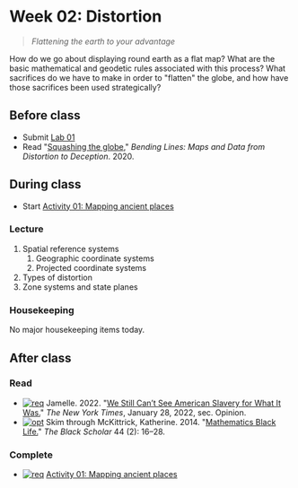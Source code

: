 # Week 02: Distortion

>*Flattening the earth to your advantage*

How do we go about displaying round earth as a flat map? What are the basic mathematical and geodetic rules associated with this process? What sacrifices do we have to make in order to "flatten" the globe, and how have those sacrifices been used strategically?

## Before class

* Submit [Lab 01](../01_intro/lab/basics-india.md)
* Read "[Squashing the globe](https://www.leventhalmap.org/digital-exhibitions/bending-lines/how-to-bend/projections/)," *Bending Lines: Maps and Data from Distortion to Deception*. 2020.

## During class

* Start [Activity 01: Mapping ancient places](./activity/mapping-ancient-places.md)

### Lecture

1. Spatial reference systems
   1. Geographic coordinate systems
   2. Projected coordinate systems
2. Types of distortion
3. Zone systems and state planes

### Housekeeping

No major housekeeping items today.

## After class

### Read

* [![req]][l] Jamelle. 2022. "[We Still Can’t See American Slavery for What It Was.](https://www.nytimes.com/2022/01/28/opinion/slavery-voyages-data-sets.html)" *The New York Times*, January 28, 2022, sec. Opinion.
* [![opt]][l] Skim through McKittrick, Katherine. 2014. "[Mathematics Black Life.](https://www.jstor.org/stable/10.5816/blackscholar.44.2.0016)" *The Black Scholar* 44 (2): 16–28.

### Complete

* [![req]][l] [Activity 01: Mapping ancient places](./activity/mapping-ancient-places.md)

<!-------------------------------------[ Links ]
---------------------------------------->

[l]: #

<!---------------------------------[ Buttons ]--------------------------------->

[req]: https://img.shields.io/badge/REQUIRED-37a779?style=for-the-badge
[opt]: https://img.shields.io/badge/OPTIONAL-blue?style=for-the-badge
[read]: https://img.shields.io/badge/est._time-30_mins-blue
[lab]: https://img.shields.io/badge/est._time-up_to_4_hrs-blue